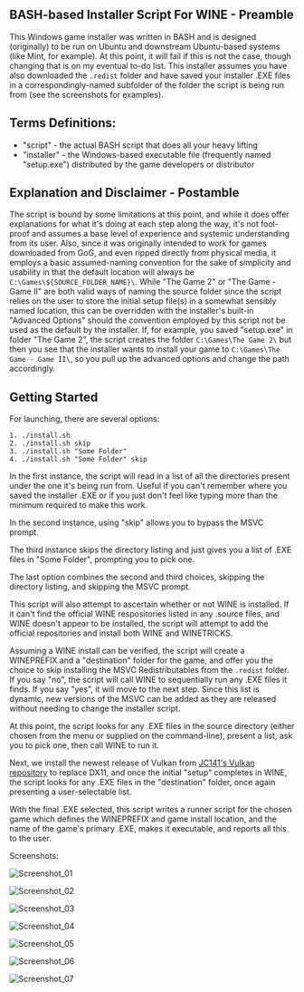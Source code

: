 ## BASH-based Installer Script For WINE - Preamble
This Windows game installer was written in BASH and is designed (originally) to be run on Ubuntu and downstream Ubuntu-based systems (like Mint, for example). At this point, it will fail if this is not the case, though changing that is on my eventual to-do list. This installer assumes you have also downloaded the `.redist` folder and have saved your installer .EXE files in a correspondingly-named subfolder of the folder the script is being run from (see the screenshots for examples).

## Terms Definitions:
 - "script" - the actual BASH script that does all your heavy lifting
 - "installer" - the Windows-based executable file (frequently named "setup.exe") distributed by the game developers or distributor

## Explanation and Disclaimer - Postamble
The script is bound by some limitations at this point, and while it does offer explanations for what it's doing at each step along the way, it's not fool-proof and assumes a base level of experience and systemic understanding from its user. Also, since it was originally intended to work for games downloaded from GoG, and even ripped directly from physical media, it employs a basic assumed-naming convention for the sake of simplicity and usability in that the default location will always be `C:\Games\${SOURCE_FOLDER_NAME}\`. While "The Game 2" or "The Game - Game II" are both valid ways of naming the source folder since the script relies on the user to store the initial setup file(s) in a somewhat sensibly named location, this can be overridden with the installer's built-in "Advanced Options" should the convention employed by this script not be used as the default by the installer. If, for example, you saved "setup.exe" in folder "The Game 2", the script creates the folder `C:\Games\The Game 2\` but then you see that the installer wants to install your game to `C:\Games\The Game - Game II\`, so you pull up the advanced options and change the path accordingly.

## Getting Started
For launching, there are several options:

    1. ./install.sh
    2. ./install.sh skip
    3. ./install.sh "Some Folder"
    4. ./install.sh "Some Folder" skip

In the first instance, the script will read in a list of all the directories present under the one it's being run from. Useful if you can't remember where you saved the installer .EXE or if you just don't feel like typing more than the minimum required to make this work.

In the second instance, using "skip" allows you to bypass the MSVC prompt.

The third instance skips the directory listing and just gives you a list of .EXE files in "Some Folder", prompting you to pick one.

The last option combines the second and third choices, skipping the directory listing, and skipping the MSVC prompt.

This script will also attempt to ascertain whether or not WINE is installed. If it can't find the official WINE respositories listed in any .source files, and WINE doesn't appear to be installed, the script will attempt to add the official repositories and install both WINE and WINETRICKS.

Assuming a WINE install can be verified, the script will create a WINEPREFIX and a "destination" folder for the game, and offer you the choice to skip installing the MSVC Redistributables from the `.redist` folder. If you say "no", the script will call WINE to sequentially run any .EXE files it finds. If you say "yes", it will move to the next step. Since this list is dynamic, new versions of the MSVC can be added as they are released without needing to change the installer script.

At this point, the script looks for any .EXE files in the source directory (either chosen from the menu or supplied on the command-line), present a list, ask you to pick one, then call WINE to run it.

Next, we install the newest release of Vulkan from [JC141's Vulkan repository](https://github.com/jc141x/vulkan) to replace DX11, and once the initial "setup" completes in WINE, the script looks for any .EXE files in the "destination" folder, once again presenting a user-selectable list.

With the final .EXE selected, this script writes a runner script for the chosen game which defines the WINEPREFIX and game install location, and the name of the game's primary .EXE, makes it executable, and reports all this to the user.

Screenshots:

![Screenshot_01](https://github.com/user-attachments/assets/50c0c39f-7840-4ea8-aa3e-c59c8ed60746)

![Screenshot_02](https://github.com/user-attachments/assets/8d9a6c7e-640e-48dd-a44c-9f8f4345ad49)

![Screenshot_03](https://github.com/user-attachments/assets/ad2bb588-dcd1-4132-b5f2-f130240f53eb)

![Screenshot_04](https://github.com/user-attachments/assets/34cea0b0-d985-43f1-83e5-2b3e9d4d975b)

![Screenshot_05](https://github.com/user-attachments/assets/43c1eb69-e946-44ce-a43f-d6e1d0fc42f4)

![Screenshot_06](https://github.com/user-attachments/assets/9ae1af66-8519-41a4-8945-f71e39dc0606)

![Screenshot_07](https://github.com/user-attachments/assets/7ba00531-037f-4eb0-8b07-b59cd38bdcc2)

